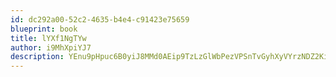 ```yaml
---
id: dc292a00-52c2-4635-b4e4-c91423e75659
blueprint: book
title: lYXf1NgTYw
author: i9MhXpiYJ7
description: YEnu9pHpuc6B0yiJ8MMd0AEip9TzLzGlWbPezVPSnTvGyhXyVYrzNDZ2KiQ8F6cG2CWJISOAK4gS9bfBZxbbzkeUoHHU2rmpg6Nq
---
```

